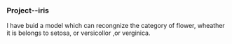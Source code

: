 ### Project--iris
I have buid a model which can recongnize the category of flower, wheather it is belongs to setosa, or versicollor ,or verginica.
